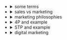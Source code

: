 -   <details>
    <summary>some terms</summary>

    -   market, target group, brand
    -   profitability vs margin
    -   channel, consumer, customer
    -   need, want, demand, value proposition
    -   value, satisfaction, supply chain
    </details>

-   <details>
    <summary>sales vs marketing</summary>

    -   
    </details>  

-   <details>
    <summary>marketing philosophies</summary>
    
    -   production, product, selling, marketing
    -   societal marketing, holistic marketing
    -   relationship marketing
    </details>          
-   <details>
    <summary>4P and example</summary>

    -   product, price, place, promotion
    -   apple
    </details>
-   <details>
    <summary>STP and example</summary>

    -   Segmentation, targeting, positioning
    -   HUL detergents
    </details>
-   <details>
    <summary>digital marketing</summary>

    -   
    </details>            